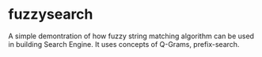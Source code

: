 # fuzzysearch
A simple demontration of how fuzzy string matching algorithm can be used in building Search Engine. It uses concepts of Q-Grams, prefix-search.
